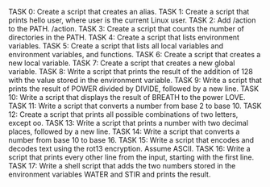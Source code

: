 TASK 0: Create a script that creates an alias.
TASK 1: Create a script that prints hello user, where  user is the current Linux user.
TASK 2: Add /action to the PATH. /action.
TASK 3: Create a script that counts the number of directories in the PATH.
TASK 4: Create a script that lists environment variables.
TASK 5: Create a script that lists all local variables and environment variables, and functions.
TASK 6: Create a script that creates a new local variable.
TASK 7: Create a script that creates a new global variable.
TASK 8: Write a script that prints the result of the addition of 128 with the value stored in the environment variable.
TASK 9: Write a script that prints the result of POWER divided by DIVIDE, followed by a new line.
TASK 10: Write a script that displays the result of BREATH to the power LOVE.
TASK 11: Write a script that converts a number from base 2 to base 10.
TASK 12: Create a script that prints all possible combinations of two letters, except oo.
TASK 13: Write a script that prints a number with two decimal places, followed by a new line.
TASK 14: Write a script that converts a number from base 10 to base 16.
TASK 15: Write a script that encodes and decodes text using the rot13 encryption. Assume ASCII.
TASK 16: Write a script that prints every other line from the input, starting with the first line.
TASK 17: Write a shell script that adds the two numbers stored in the environment variables WATER and STIR and prints the result.
